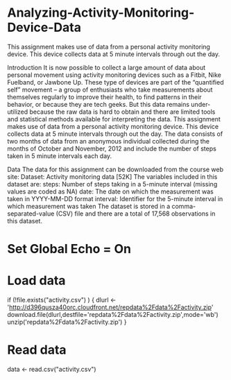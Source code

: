 # Analyzing-Activity-Monitoring-Device-Data
This assignment makes use of data from a personal activity monitoring device. This device collects data at 5 minute intervals through out the day.

Introduction
It is now possible to collect a large amount of data about personal movement using activity monitoring devices such as a Fitbit, Nike Fuelband, or Jawbone Up. These type of devices are part of the “quantified self” movement – a group of enthusiasts who take measurements about themselves regularly to improve their health, to find patterns in their behavior, or because they are tech geeks. But this data remains under-utilized because the raw data is hard to obtain and there are limited tools and statistical methods available for interpreting the data. This assignment makes use of data from a personal activity monitoring device. This device collects data at 5 minute intervals through out the day. The data consists of two months of data from an anonymous individual collected during the months of October and November, 2012 and include the number of steps taken in 5 minute intervals each day.

Data
The data for this assignment can be downloaded from the course web site: Dataset: Activity monitoring data [52K] The variables included in this dataset are: steps: Number of steps taking in a 5-minute interval (missing values are coded as NA) date: The date on which the measurement was taken in YYYY-MM-DD format interval: Identifier for the 5-minute interval in which measurement was taken The dataset is stored in a comma-separated-value (CSV) file and there are a total of 17,568 observations in this dataset.

# Set Global Echo = On

# Load data
if (!file.exists("activity.csv") )
    {
     dlurl <- 'http://d396qusza40orc.cloudfront.net/repdata%2Fdata%2Factivity.zip'  
     download.file(dlurl,destfile='repdata%2Fdata%2Factivity.zip',mode='wb')  
     unzip('repdata%2Fdata%2Factivity.zip')
    }

# Read data
data <- read.csv("activity.csv")  
